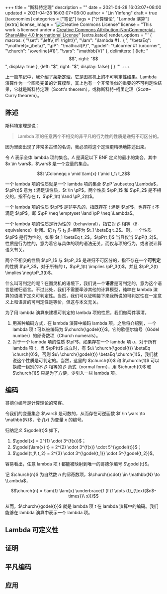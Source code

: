 +++
title = "斯科特定理"
description = ""
date = 2021-04-28 16:03:07+08:00
updated = 2021-04-28 16:03:07+08:00
author = "Lin Yinfeng"
draft = true
[taxonomies]
categories = ["笔记"]
tags = ["计算理论", "Lambda 演算"]
[extra]
license_image = "![Creative Commons License](https://i.creativecommons.org/l/by-nc-sa/4.0/88x31.png)"
license = "This work is licensed under a [Creative Commons Attribution-NonCommercial-ShareAlike 4.0 International License](http://creativecommons.org/licenses/by-nc-sa/4.0/)"
[extra.katex]
render_options = '''
{
    macros: {
        "\\set": "\\left\\{ #1 \\right\\}",
        "\\lam": "\\lambda #1 . \\;",
        "\\betaEq": "\\mathrel{=_\\beta}",
        "\\pP": "\\mathcal{P}",
        "\\godel": "\\ulcorner #1 \\urcorner",
        "\\church": "\\overline{#1}",
        "\\vars": "\\mathbb{V}"
    },
    delimiters: [
        {left: "$$",  right: "$$",  display: true },
        {left: "$",   right: "$",   display: false}
    ]
}
'''
+++

上一篇笔记中，我介绍了[莱斯定理](@/posts/rices-theorem/index.md)，它是图灵机上的不可判定性结果。Lambda 演算作为一个图灵完备的计算模型，其上也有一个非常类似的重要的不可判定性结果，它就是斯科特定理（Scott's theorem），或称斯科特-柯里定理（Scott–Curry theorem）。

<!-- more -->

## 陈述

斯科特定理是说：

> Lambda 项的任意两个不相交的非平凡的行为性的性质是递归不可区分的。

因为里面出现了非常多古怪的名词，我必须将这个定理更精确地陈述出来。

令 $\Lambda$ 表示全体 lambda 项的集合。$\Lambda$ 是满足以下 BNF 定义的最小的集合。其中 $x \in \vars$，$\vars$ 是一个变量的集合。

$$t \Coloneqq x \mid \lam{x} t \mid t_1\ t_2$$

一个 lambda 项的性质就是一个 lambda 项的集合 $\pP \subseteq \Lambda$，$\pP(t)$ 意为 $t$ 满足该性质，$t \in \pP$。两个性质 $\pP_1$ 和 $\pP_2$ 是不相交的，指不存在 $t$，$\pP_1(t) \land \pP_2(t)$。

一个 lambda 项的性质 $\pP$ 是非平凡的，指既存在 $t$ 满足 $\pP$，也存在 $t$ 不满足 $\pP$。即 $\pP \neq \emptyset \land \pP \neq \Lambda$。

一个 lambda 项的性质是行为性的（behavioral），指它对 $\beta$-相等（$\beta$-equivalence）封闭。记 $t_1$ 与 $t_2$ $\beta$-相等为 $t_1 \betaEq t_2$。则，一个性质 $\pP$ 是行为性的，如果 $t_1 \betaEq t_2$，$\pP(t_1)$ 当且仅当 $\pP(t_2)$。性质是行为性的，意为着它与具体的项的语法无关，而仅与项的行为，或者说计算语义有关。

两个不相交的性质 $\pP_1$ 与 $\pP_2$ 是递归不可区分的，指不存在一个**可判定**的性质 $\pP_3$，对于所有的 $t$，$\pP_1(t) \implies \pP_3(t)$，并且 $\pP_2(t) \implies \neg\pP_3(t)$。

什么叫可判定的呢？在图灵机的语境下，我们说一个**语言**是可判定的，意为这个语言是递归语言。不过此处，我们不需要牵涉其他的计算模型，纯粹在 lambda 演算的语境下定义可判定性。当然，我们可以证明接下来我所说的可判定性在一定意义上和语言的可判定性是等价，但这与本文无关。

为了用 lambda 演算来建模可判定的 lambda 项的性质，我们做两件事清。

1. 用某种编码方式，在 lambda 演算中编码 lambda 项。之后将介绍到，一个 lambda 项 $t$ 可以被编码为 $\church{\godel{t}}$，它的歌德尔编号（Gödel number）的邱奇数项（Church numerals）。
2. 对于一个 lambda 项的性质 $\pP$，如果存在一个 lambda 项 $u$，对于所有 lambda 项 $t$，当 $\pP(t)$ 成立时，有 $u\ \church{\godel{t}} \betaEq \church{0}$，否则 $u\ \church{\godel{t}} \betaEq \church{1}$，我们就说这个性质是可判定的。当然，这里的 $\church{0}$ 和 $\church{1}$ 可以换成一组别的不 $\beta$-相等的 $\beta$-范式（normal form），用 $\church{0}$ 和 $\church{1}$ 只是为了方便，少引入一些 lambda 项。

## 编码

哥德尔编号是计算理论的常客。

令我们的变量集合 $\vars$ 是可数的，从而存在可逆函数 $f \in \vars \to \mathbb{N}$，令 $f(x)$ 为变量 $x$ 的编号。

归纳定义 $\godel{t}$ 如下，

1. $\godel{x} = 2^{1} \cdot 3^{f(x)}$；
2. $\godel{\lam{x} t} = 2^{2} \cdot 3^{f(x)} \cdot 5^{\godel{t}}$；
3. $\godel{t_1\ t_2} = 2^{3} \cdot 3^{\godel{t_1}} \cdot 5^{\godel{t_2}}$。

容易看出，任意 lambda 项 $t$ 都能被映射到唯一的哥德尔编号 $\godel{t}$。

记 $\church{n}$ 为自然数 $n$ 的邱奇数项，$\church{\cdot} \in \mathbb{N} \to \Lambda$，

$$\church{n} = \lam{f} \lam{x} \underbrace{f (f (f \dots (f}_{\text{$n$-times}}\ x)))$$

从而，$\church{\godel{t}}$ 就是 lambda 项 $t$ 在 lambda 演算中的编码。我们能够在 lambda 演算中表示一个 lambda 项。

## Lambda 可定义性

## 证明

## 平凡编码

## 应用
